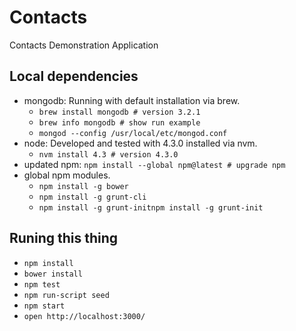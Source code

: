 # Contacts
Contacts Demonstration Application

## Local dependencies
- mongodb: Running with default installation via brew.
    - `brew install mongodb # version 3.2.1`
    - `brew info mongodb # show run example`
    - `mongod --config /usr/local/etc/mongod.conf`
- node: Developed and tested with 4.3.0 installed via nvm.
    - `nvm install 4.3 # version 4.3.0`
- updated npm: `npm install --global npm@latest # upgrade npm`
- global npm modules.
    - `npm install -g bower`
    - `npm install -g grunt-cli`
    - `npm install -g grunt-initnpm install -g grunt-init`

## Runing this thing
- `npm install`
- `bower install`
- `npm test`
- `npm run-script seed`
- `npm start`
- `open http://localhost:3000/`
